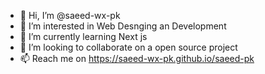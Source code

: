 - 👋 Hi, I’m @saeed-wx-pk
- 👀 I’m interested in Web Desnging an Development
- 🌱 I’m currently learning Next js
- 💞️ I’m looking to collaborate on a open source project
- 📫 Reach me on https://saeed-wx-pk.github.io/saeed-pk


<!---
saeed-wx-pk/saeed-wx-pk is a ✨ special ✨ repository because its `README.md` (this file) appears on your GitHub profile.
You can click the Preview link to take a look at your changes.
--->
